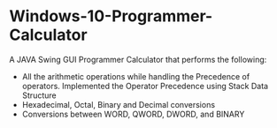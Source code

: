 # Windows-10-Programmer-Calculator
A JAVA Swing GUI Programmer Calculator that performs the following:
- All the arithmetic operations while handling the Precedence of operators. Implemented the Operator Precedence using Stack Data Structure
- Hexadecimal, Octal, Binary and Decimal conversions
- Conversions between WORD, QWORD, DWORD, and BINARY
